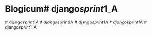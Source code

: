 # Blogicum#   d j a n g o _ s p r i n t _ 1 _ A  
 #   d j a n g o _ s p r i n t _ 1 _ A  
 #   d j a n g o _ s p r i n t _ 1 _ A  
 #   d j a n g o _ s p r i n t _ 1 _ A  
 #   d j a n g o _ s p r i n t _ 1 _ A  
 #   d j a n g o _ s p r i n t _ 1 _ A  
 